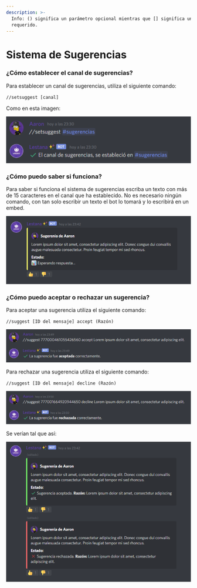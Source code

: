 ```yaml
---
description: >-
  Info: () significa un parámetro opcional mientras que [] significa uno
  requerido.
---
```


# Sistema de Sugerencias

### ¿Cómo establecer el canal de sugerencias?

Para establecer un canal de sugerencias, utiliza el siguiente comando:

```text
//setsuggest [canal]
```

Como en esta imagen:

![](../.gitbook/assets/setsuggest-channel-.png)

### ¿Cómo puedo saber si funciona?

Para saber si funciona el sistema de sugerencias escriba un texto con más de 15 caracteres en el canal que ha establecido. No es necesario ningún comando, con tan solo escribir un texto el bot lo tomará y lo escribirá en un embed.

![](../.gitbook/assets/suggestion.png)

### ¿Cómo puedo aceptar o rechazar un sugerencia?

Para aceptar una sugerencia utiliza el siguiente comando:

```text
//suggest [ID del mensaje] accept (Razón)
```

![](../.gitbook/assets/suggest-accept.png)

Para rechazar una sugerencia utiliza el siguiente comando:

```text
//suggest [ID del mensaje] decline (Razón)
```

![](../.gitbook/assets/suggest-decline.png)

Se verían tal que así:

![](../.gitbook/assets/accepted-declined.png)

